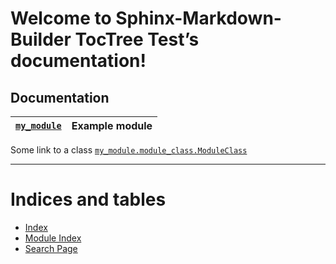 <meta name="author" content="Liran Funaro"/>
<meta name="copyright" content="Copyright (c) 2023-2025, Liran Funaro."/>
<meta name="version" content="0.6.8"/>

<!-- Taken from https://github.com/FabianNiehaus/sphinx-markdown-builder-toctree-test -->
<!-- Sphinx-Markdown-Builder TocTree Test documentation master file, created by sphinx-quickstart on Thu Sep  3 12:25:35 2020. You can adapt this file completely to your liking, but it should at least contain the root `toctree` directive. -->

<a id="welcome-to-sphinx-markdown-builder-toctree-test-s-documentation"></a>

# Welcome to Sphinx-Markdown-Builder TocTree Test’s documentation!

<a id="documentation"></a>

## Documentation

| [`my_module`](https://localhost/library/my_module.html#module-my_module)   | Example module   |
|----------------------------------------------------------------------------|------------------|

Some link to a class [`my_module.module_class.ModuleClass`](https://localhost/library/my_module.module_class.html#my_module.module_class.ModuleClass)

---

<a id="indices-and-tables"></a>

# Indices and tables

* [Index](https://localhost/genindex.html)
* [Module Index](https://localhost/py-modindex.html)
* [Search Page](https://localhost/search.html)
